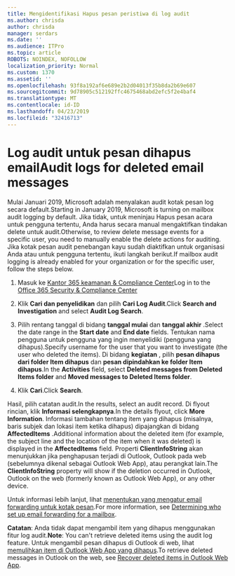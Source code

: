 ```yaml
---
title: Mengidentifikasi Hapus pesan peristiwa di log audit
ms.author: chrisda
author: chrisda
manager: serdars
ms.date: ''
ms.audience: ITPro
ms.topic: article
ROBOTS: NOINDEX, NOFOLLOW
localization_priority: Normal
ms.custom: 1370
ms.assetid: ''
ms.openlocfilehash: 93f8a192af6e689e2b2d04013f35b8da2b69e607
ms.sourcegitcommit: 9d78905c512192ffc4675468abd2efc5f2e4baf4
ms.translationtype: MT
ms.contentlocale: id-ID
ms.lasthandoff: 04/23/2019
ms.locfileid: "32416713"
---
```

# <a name="audit-logs-for-deleted-email-messages"></a><span data-ttu-id="d0bc8-102">Log audit untuk pesan dihapus email</span><span class="sxs-lookup"><span data-stu-id="d0bc8-102">Audit logs for deleted email messages</span></span>

<span data-ttu-id="d0bc8-103">Mulai Januari 2019, Microsoft adalah menyalakan audit kotak pesan log secara default.</span><span class="sxs-lookup"><span data-stu-id="d0bc8-103">Starting in January 2019, Microsoft is turning on mailbox audit logging by default.</span></span> <span data-ttu-id="d0bc8-104">Jika tidak, untuk meninjau Hapus pesan acara untuk pengguna tertentu, Anda harus secara manual mengaktifkan tindakan delete untuk audit.</span><span class="sxs-lookup"><span data-stu-id="d0bc8-104">Otherwise, to review delete message events for a specific user, you need to manually enable the delete actions for auditing.</span></span> <span data-ttu-id="d0bc8-105">Jika kotak pesan audit penebangan kayu sudah diaktifkan untuk organisasi Anda atau untuk pengguna tertentu, ikuti langkah berikut.</span><span class="sxs-lookup"><span data-stu-id="d0bc8-105">If mailbox audit logging is already enabled for your organization or for the specific user, follow the steps below.</span></span>

1. <span data-ttu-id="d0bc8-106">Masuk ke [Kantor 365 keamanan & Compliance Center](https://protection.office.com/)</span><span class="sxs-lookup"><span data-stu-id="d0bc8-106">Log in to the [Office 365 Security & Compliance Center](https://protection.office.com/)</span></span>

2. <span data-ttu-id="d0bc8-107">Klik **Cari dan penyelidikan** dan pilih **Cari Log Audit**.</span><span class="sxs-lookup"><span data-stu-id="d0bc8-107">Click **Search and Investigation** and select **Audit Log Search**.</span></span>

3. <span data-ttu-id="d0bc8-108">Pilih rentang tanggal di bidang **tanggal mulai** dan **tanggal akhir** .</span><span class="sxs-lookup"><span data-stu-id="d0bc8-108">Select the date range in the **Start date** and **End date** fields.</span></span> <span data-ttu-id="d0bc8-109">Tentukan nama pengguna untuk pengguna yang ingin menyelidiki (pengguna yang dihapus).</span><span class="sxs-lookup"><span data-stu-id="d0bc8-109">Specify username for the user that you want to investigate (the user who deleted the items).</span></span> <span data-ttu-id="d0bc8-110">Di bidang **kegiatan** , pilih **pesan dihapus dari folder Item dihapus** dan **pesan dipindahkan ke folder Item dihapus**.</span><span class="sxs-lookup"><span data-stu-id="d0bc8-110">In the **Activities** field, select **Deleted messages from Deleted Items folder** and **Moved messages to Deleted Items folder**.</span></span>

4. <span data-ttu-id="d0bc8-111">Klik **Cari**.</span><span class="sxs-lookup"><span data-stu-id="d0bc8-111">Click **Search**.</span></span>

<span data-ttu-id="d0bc8-112">Hasil, pilih catatan audit.</span><span class="sxs-lookup"><span data-stu-id="d0bc8-112">In the results, select an audit record.</span></span> <span data-ttu-id="d0bc8-113">Di flyout rincian, klik **Informasi selengkapnya**.</span><span class="sxs-lookup"><span data-stu-id="d0bc8-113">In the details flyout, click **More Information**.</span></span> <span data-ttu-id="d0bc8-114">Informasi tambahan tentang item yang dihapus (misalnya, baris subjek dan lokasi item ketika dihapus) dipajangkan di bidang **AffectedItems** .</span><span class="sxs-lookup"><span data-stu-id="d0bc8-114">Additional information about the deleted item (for example, the subject line and the location of the item when it was deleted) is displayed in the **AffectedItems** field.</span></span> <span data-ttu-id="d0bc8-115">Properti **ClientInfoString** akan menunjukkan jika penghapusan terjadi di Outlook, Outlook pada web (sebelumnya dikenal sebagai Outlook Web App), atau perangkat lain.</span><span class="sxs-lookup"><span data-stu-id="d0bc8-115">The **ClientInfoString** property will show if the deletion occurred in Outlook, Outlook on the web (formerly known as Outlook Web App), or any other device.</span></span>

<span data-ttu-id="d0bc8-116">Untuk informasi lebih lanjut, lihat [menentukan yang mengatur email forwarding untuk kotak pesan](https://docs.microsoft.com/office365/securitycompliance/auditing-troubleshooting-scenarios#determining-if-a-user-deleted-email-items).</span><span class="sxs-lookup"><span data-stu-id="d0bc8-116">For more information, see [Determining who set up email forwarding for a mailbox](https://docs.microsoft.com/office365/securitycompliance/auditing-troubleshooting-scenarios#determining-if-a-user-deleted-email-items).</span></span>

<span data-ttu-id="d0bc8-117">**Catatan**: Anda tidak dapat mengambil item yang dihapus menggunakan fitur log audit.</span><span class="sxs-lookup"><span data-stu-id="d0bc8-117">**Note**: You can't retrieve deleted items using the audit log feature.</span></span> <span data-ttu-id="d0bc8-118">Untuk mengambil pesan dihapus di Outlook di web, lihat [memulihkan item di Outlook Web App yang dihapus](https://support.office.com/article/C3D8FC15-EEEF-4F1C-81DF-E27964B7EDD4).</span><span class="sxs-lookup"><span data-stu-id="d0bc8-118">To retrieve deleted messages in Outlook on the web, see [Recover deleted items in Outlook Web App](https://support.office.com/article/C3D8FC15-EEEF-4F1C-81DF-E27964B7EDD4).</span></span>
